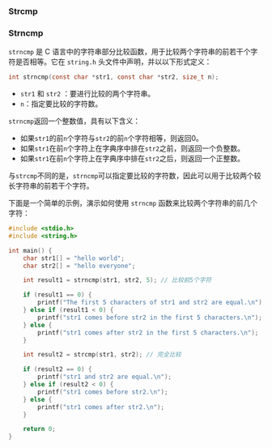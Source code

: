 ### Strcmp


### Strncmp
`strncmp` 是 C 语言中的字符串部分比较函数，用于比较两个字符串的前若干个字符是否相等。它在 `string.h` 头文件中声明，并以以下形式定义：
```c
int strncmp(const char *str1, const char *str2, size_t n);

```
- `str1` 和 `str2` ：要进行比较的两个字符串。
- `n`：指定要比较的字符数。

`strncmp`返回一个整数值，具有以下含义：

- 如果`str1`的前`n`个字符与`str2`的前`n`个字符相等，则返回0。
- 如果`str1`在前`n`个字符上在字典序中排在`str2`之前，则返回一个负整数。
- 如果`str1`在前`n`个字符上在字典序中排在`str2`之后，则返回一个正整数。

与`strcmp`不同的是，`strncmp`可以指定要比较的字符数，因此可以用于比较两个较长字符串的前若干个字符。

下面是一个简单的示例，演示如何使用 `strncmp` 函数来比较两个字符串的前几个字符：
```c
#include <stdio.h>
#include <string.h>

int main() {
    char str1[] = "hello world";
    char str2[] = "hello everyone";

    int result1 = strncmp(str1, str2, 5); // 比较前5个字符

    if (result1 == 0) {
        printf("The first 5 characters of str1 and str2 are equal.\n");
    } else if (result1 < 0) {
        printf("str1 comes before str2 in the first 5 characters.\n");
    } else {
        printf("str1 comes after str2 in the first 5 characters.\n");
    }

    int result2 = strcmp(str1, str2); // 完全比较

    if (result2 == 0) {
        printf("str1 and str2 are equal.\n");
    } else if (result2 < 0) {
        printf("str1 comes before str2.\n");
    } else {
        printf("str1 comes after str2.\n");
    }

    return 0;
}

```

